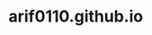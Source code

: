 # arif0110.github.io
<meta name="google-site-verification" content="E14OJe_ZXNbsjHvcCTW51mSyVDImyAe--CwqGhxmXpo" />
